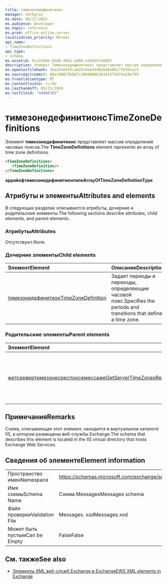 ```yaml
---
title: тимезонедефинитионс
manager: sethgros
ms.date: 09/17/2015
ms.audience: Developer
ms.topic: reference
ms.prod: office-online-server
localization_priority: Normal
api_name:
- TimeZoneDefinitions
api_type:
- schema
ms.assetid: 9ca1584e-65b8-49ba-a408-e3e8597e6607
description: Элемент Тимезонедефинитионс представляет массив определений часовых поясов.
ms.openlocfilehash: 16a25eb4fdcad2554ebd19626d0a0bc7f6391ac5
ms.sourcegitcommit: 88ec988f2bb67c1866d06b361615f3674a24e795
ms.translationtype: MT
ms.contentlocale: ru-RU
ms.lasthandoff: 05/31/2020
ms.locfileid: "44468763"
---
```

# <a name="timezonedefinitions"></a><span data-ttu-id="6514f-103">тимезонедефинитионс</span><span class="sxs-lookup"><span data-stu-id="6514f-103">TimeZoneDefinitions</span></span>

<span data-ttu-id="6514f-104">Элемент **тимезонедефинитионс** представляет массив определений часовых поясов.</span><span class="sxs-lookup"><span data-stu-id="6514f-104">The **TimeZoneDefinitions** element represents an array of time zone definitions.</span></span> 
  
```XML
<TimeZoneDefinitions>
   <TimeZoneDefinition/>
</TimeZoneDefinitions>
```

 <span data-ttu-id="6514f-105">**аррайофтимезонедефинитионтипе**</span><span class="sxs-lookup"><span data-stu-id="6514f-105">**ArrayOfTimeZoneDefinitionType**</span></span>
## <a name="attributes-and-elements"></a><span data-ttu-id="6514f-106">Атрибуты и элементы</span><span class="sxs-lookup"><span data-stu-id="6514f-106">Attributes and elements</span></span>

<span data-ttu-id="6514f-107">В следующих разделах описываются атрибуты, дочерние и родительские элементы.</span><span class="sxs-lookup"><span data-stu-id="6514f-107">The following sections describe attributes, child elements, and parent elements.</span></span>
  
### <a name="attributes"></a><span data-ttu-id="6514f-108">Атрибуты</span><span class="sxs-lookup"><span data-stu-id="6514f-108">Attributes</span></span>

<span data-ttu-id="6514f-109">Отсутствуют.</span><span class="sxs-lookup"><span data-stu-id="6514f-109">None.</span></span>
  
### <a name="child-elements"></a><span data-ttu-id="6514f-110">Дочерние элементы</span><span class="sxs-lookup"><span data-stu-id="6514f-110">Child elements</span></span>

|<span data-ttu-id="6514f-111">**Элемент**</span><span class="sxs-lookup"><span data-stu-id="6514f-111">**Element**</span></span>|<span data-ttu-id="6514f-112">**Описание**</span><span class="sxs-lookup"><span data-stu-id="6514f-112">**Description**</span></span>|
|:-----|:-----|
|[<span data-ttu-id="6514f-113">тимезонедефинитион</span><span class="sxs-lookup"><span data-stu-id="6514f-113">TimeZoneDefinition</span></span>](timezonedefinition.md) <br/> |<span data-ttu-id="6514f-114">Задает периоды и переходы, определяющие часовой пояс.</span><span class="sxs-lookup"><span data-stu-id="6514f-114">Specifies the periods and transitions that define a time zone.</span></span>  <br/> |
   
### <a name="parent-elements"></a><span data-ttu-id="6514f-115">Родительские элементы</span><span class="sxs-lookup"><span data-stu-id="6514f-115">Parent elements</span></span>

|<span data-ttu-id="6514f-116">**Элемент**</span><span class="sxs-lookup"><span data-stu-id="6514f-116">**Element**</span></span>|<span data-ttu-id="6514f-117">**Описание**</span><span class="sxs-lookup"><span data-stu-id="6514f-117">**Description**</span></span>|
|:-----|:-----|
|[<span data-ttu-id="6514f-118">жетсервертимезонесреспонсемессаже</span><span class="sxs-lookup"><span data-stu-id="6514f-118">GetServerTimeZonesResponseMessage</span></span>](getservertimezonesresponsemessage.md) <br/> |<span data-ttu-id="6514f-119">Содержит состояние и результат запроса [операции GetServerTimeZones](getservertimezones-operation.md) .</span><span class="sxs-lookup"><span data-stu-id="6514f-119">Contains the status and result of a [GetServerTimeZones operation](getservertimezones-operation.md) request.</span></span>  <br/> |
   
## <a name="remarks"></a><span data-ttu-id="6514f-120">Примечания</span><span class="sxs-lookup"><span data-stu-id="6514f-120">Remarks</span></span>

<span data-ttu-id="6514f-121">Схема, описывающая этот элемент, находится в виртуальном каталоге IIS, в котором размещены веб-службы Exchange.</span><span class="sxs-lookup"><span data-stu-id="6514f-121">The schema that describes this element is located in the IIS virtual directory that hosts Exchange Web Services.</span></span>
  
## <a name="element-information"></a><span data-ttu-id="6514f-122">Сведения об элементе</span><span class="sxs-lookup"><span data-stu-id="6514f-122">Element information</span></span>

|||
|:-----|:-----|
|<span data-ttu-id="6514f-123">Пространство имен</span><span class="sxs-lookup"><span data-stu-id="6514f-123">Namespace</span></span>  <br/> |https://schemas.microsoft.com/exchange/services/2006/messages  <br/> |
|<span data-ttu-id="6514f-124">Имя схемы</span><span class="sxs-lookup"><span data-stu-id="6514f-124">Schema Name</span></span>  <br/> |<span data-ttu-id="6514f-125">Схема Messages</span><span class="sxs-lookup"><span data-stu-id="6514f-125">Messages schema</span></span>  <br/> |
|<span data-ttu-id="6514f-126">Файл проверки</span><span class="sxs-lookup"><span data-stu-id="6514f-126">Validation File</span></span>  <br/> |<span data-ttu-id="6514f-127">Messages. xsd</span><span class="sxs-lookup"><span data-stu-id="6514f-127">Messages.xsd</span></span>  <br/> |
|<span data-ttu-id="6514f-128">Может быть пустым</span><span class="sxs-lookup"><span data-stu-id="6514f-128">Can be Empty</span></span>  <br/> |<span data-ttu-id="6514f-129">False</span><span class="sxs-lookup"><span data-stu-id="6514f-129">False</span></span>  <br/> |
   
## <a name="see-also"></a><span data-ttu-id="6514f-130">См. также</span><span class="sxs-lookup"><span data-stu-id="6514f-130">See also</span></span>



- [<span data-ttu-id="6514f-131">Элементы XML веб-служб Exchange в Exchange</span><span class="sxs-lookup"><span data-stu-id="6514f-131">EWS XML elements in Exchange</span></span>](ews-xml-elements-in-exchange.md)

